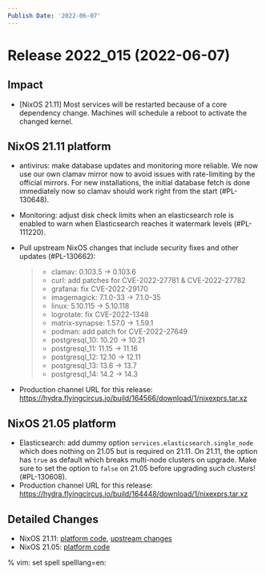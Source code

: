 ```yaml
---
Publish Date: '2022-06-07'
---
```


# Release 2022_015 (2022-06-07)

## Impact

- \[NixOS 21.11\] Most services will be restarted because of a core dependency
  change. Machines will schedule a reboot to activate the changed kernel.

## NixOS 21.11 platform

- antivirus: make database updates and monitoring more reliable. We now use
  our own clamav mirror now to avoid issues with rate-limiting by the
  official mirrors. For new installations, the initial database fetch is done
  immediately now so clamav should work right from the start (#PL-130648).

- Monitoring: adjust disk check limits when an elasticsearch role is enabled
  to warn when Elasticsearch reaches it watermark levels (#PL-111220).

- Pull upstream NixOS changes that include security fixes and other
  updates (#PL-130662):

  > - clamav: 0.103.5 -> 0.103.6
  > - curl: add patches for CVE-2022-27781 & CVE-2022-27782
  > - grafana: fix CVE-2022-29170
  > - imagemagick: 7.1.0-33 -> 7.1.0-35
  > - linux: 5.10.115 -> 5.10.118
  > - logrotate: fix CVE-2022-1348
  > - matrix-synapse: 1.57.0 -> 1.59.1
  > - podman: add patch for CVE-2022-27649
  > - postgresql_10: 10.20 -> 10.21
  > - postgresql_11: 11.15 -> 11.16
  > - postgresql_12: 12.10 -> 12.11
  > - postgresql_13: 13.6 -> 13.7
  > - postgresql_14: 14.2 -> 14.3

- Production channel URL for this release: <https://hydra.flyingcircus.io/build/164566/download/1/nixexprs.tar.xz>

## NixOS 21.05 platform

- Elasticsearch: add dummy option `services.elasticsearch.single_node` which
  does nothing on 21.05 but is required on 21.11. On 21.11, the option has
  `true` as default which breaks multi-node clusters on upgrade. Make sure
  to set the option to `false` on 21.05 before upgrading such clusters!
  (#PL-130608).
- Production channel URL for this release: <https://hydra.flyingcircus.io/build/164448/download/1/nixexprs.tar.xz>

## Detailed Changes

- NixOS 21.11: [platform code](https://github.com/flyingcircusio/fc-nixos/compare/fc/r2022_014/21.11...0524a52216c67217378d883d6023b1193ef253a1),
  [upstream changes](https://github.com/flyingcircusio/nixpkgs/compare/45595e44034670ebfd06c9a62f63170be974f354...397669babd51cebd19b07e3f70fd4b6960f0fb1a)
- NixOS 21.05: [platform code](https://github.com/flyingcircusio/fc-nixos/compare/fc/r2022_013/21.05...124e53a4b0bd2a60ace68af83ac33d100234b818)

% vim: set spell spelllang=en:

